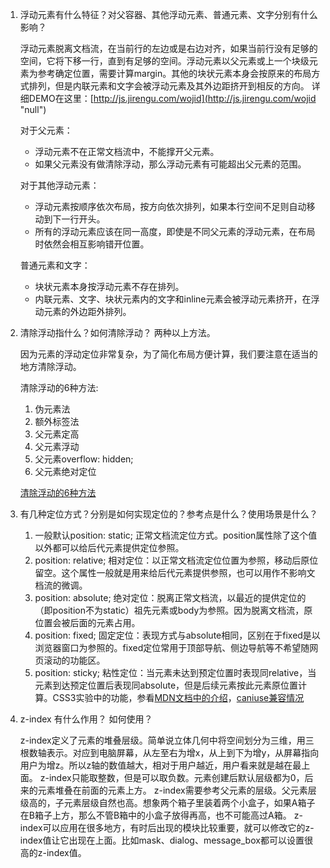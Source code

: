 1. 浮动元素有什么特征？对父容器、其他浮动元素、普通元素、文字分别有什么影响？

    浮动元素脱离文档流，在当前行的左边或是右边对齐，如果当前行没有足够的空间，它将下移一行，直到有足够的空间。浮动元素以父元素或上一个块级元素为参考确定位置，需要计算margin。其他的块状元素本身会按原来的布局方式排列，但是内联元素和文字会被浮动元素及其外边距挤开到相反的方向。
    详细DEMO在这里：[http://js.jirengu.com/wojid](http://js.jirengu.com/wojid "null")

    对于父元素：

    *   浮动元素不在正常文档流中，不能撑开父元素。
    *   如果父元素没有做清除浮动，那么浮动元素有可能超出父元素的范围。

    对于其他浮动元素：

    *   浮动元素按顺序依次布局，按方向依次排列，如果本行空间不足则自动移动到下一行开头。
    *   所有的浮动元素应该在同一高度，即使是不同父元素的浮动元素，在布局时依然会相互影响错开位置。

    普通元素和文字：

    *   块状元素本身按浮动元素不存在排列。
    *   内联元素、文字、块状元素内的文字和inline元素会被浮动元素挤开，在浮动元素的外边距外排列。

2. 清除浮动指什么？如何清除浮动？ 两种以上方法。

    因为元素的浮动定位非常复杂，为了简化布局方便计算，我们要注意在适当的地方清除浮动。

    清除浮动的6种方法:

    1.  伪元素法
    2.  额外标签法
    3.  父元素定高
    4.  父元素浮动
    5.  父元素overflow: hidden;
    6.  父元素绝对定位

    [清除浮动的6种方法](http://js.jirengu.com/yulic "null")

3. 有几种定位方式？分别是如何实现定位的？参考点是什么？使用场景是什么？

    1.  一般默认position: static; 正常文档流定位方式。position属性除了这个值以外都可以给后代元素提供定位参照。
    2.  position: relative; 相对定位：以正常文档流定位位置为参照，移动后原位留空。这个属性一般就是用来给后代元素提供参照，也可以用作不影响文档流的微调。
    3.  position: absolute; 绝对定位：脱离正常文档流，以最近的提供定位的（即position不为static）祖先元素或body为参照。因为脱离文档流，原位置会被后面的元素占用。
    4.  position: fixed; 固定定位：表现方式与absolute相同，区别在于fixed是以浏览器窗口为参照的。fixed定位常用于顶部导航、侧边导航等不希望随网页滚动的功能区。
    5.  position: sticky; 粘性定位：当元素未达到预定位置时表现同relative，当元素到达预定位置后表现同absolute，但是后续元素按此元素原位置计算。CSS3实验中的功能，参看[MDN文档中的介绍](https://developer.mozilla.org/zh-CN/docs/Web/CSS/position "null")，[caniuse兼容情况](https://caniuse.com/#search=sticky "null")

4. z-index 有什么作用？ 如何使用？

    z-index定义了元素的堆叠层级。简单说立体几何中将空间划分为三维，用三根数轴表示。对应到电脑屏幕，从左至右为增x，从上到下为增y，从屏幕指向用户为增z。所以z轴的数值越大，相对于用户越近，用户看来就是越在最上面。
    z-index只能取整数，但是可以取负数。元素创建后默认层级都为0，后来的元素堆叠在前面的元素上方。
    z-index需要参考父元素的层级。父元素层级高的，子元素层级自然也高。想象两个箱子里装着两个小盒子，如果A箱子在B箱子上方，那么不管B箱中的小盒子放得再高，也不可能高过A箱。
    z-index可以应用在很多地方，有时后出现的模块比较重要，就可以修改它的z-index值让它出现在上面。比如mask、dialog、message_box都可以设置很高的z-index值。
